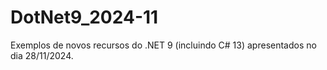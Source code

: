 # DotNet9_2024-11
Exemplos de novos recursos do .NET 9 (incluindo C# 13) apresentados no dia 28/11/2024.
